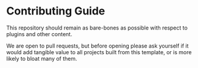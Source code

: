 # Contributing Guide

This repository should remain as bare-bones as possible with respect to plugins and other content.

We are open to pull requests, but before opening please ask yourself if it would add tangible value to all projects built from this template, or is more likely to bloat many of them.
